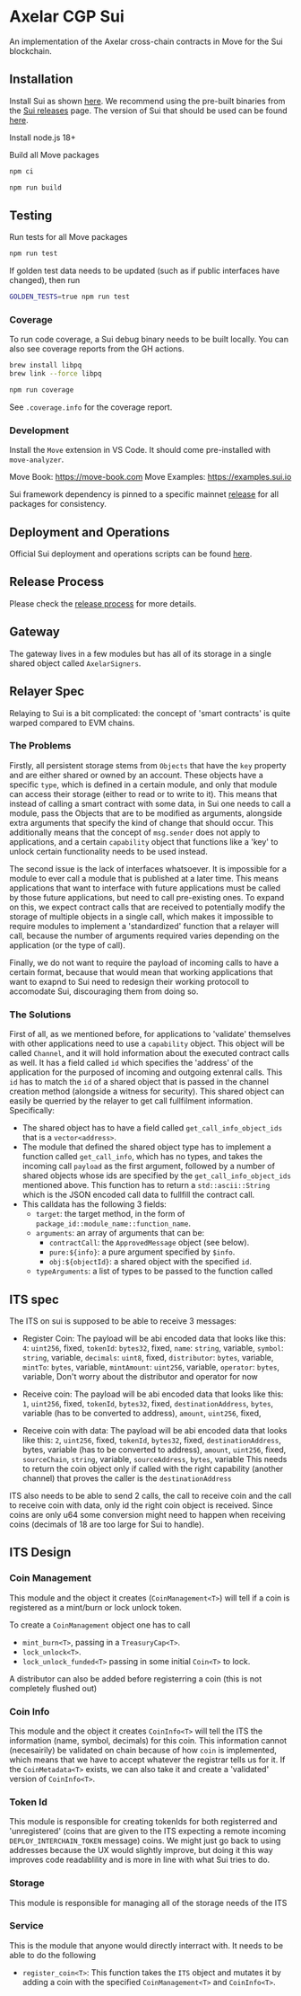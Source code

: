 # Axelar CGP Sui

An implementation of the Axelar cross-chain contracts in Move for the Sui blockchain.

## Installation

Install Sui as shown [here](https://docs.sui.io/guides/developer/getting-started/sui-install). We recommend using the pre-built binaries from the [Sui releases](https://github.com/MystenLabs/sui/releases) page. The version of Sui that should be used can be found [here](./version.json).

Install node.js 18+

Build all Move packages

```sh
npm ci

npm run build
```

## Testing

Run tests for all Move packages

```sh
npm run test
```

If golden test data needs to be updated (such as if public interfaces have changed), then run

```sh
GOLDEN_TESTS=true npm run test
```

### Coverage

To run code coverage, a Sui debug binary needs to be built locally. You can also see coverage reports from the GH actions.

```sh
brew install libpq
brew link --force libpq
```

```sh
npm run coverage
```

See `.coverage.info` for the coverage report.

### Development

Install the `Move` extension in VS Code. It should come pre-installed with `move-analyzer`.

Move Book: https://move-book.com
Move Examples: https://examples.sui.io

Sui framework dependency is pinned to a specific mainnet [release](https://github.com/MystenLabs/sui/releases) for all packages for consistency.

## Deployment and Operations

Official Sui deployment and operations scripts can be found [here](https://github.com/axelarnetwork/axelar-contract-deployments/tree/main/sui#sui-deployment-scripts).

## Release Process

Please check the [release process](./docs/release.md) for more details.

## Gateway

The gateway lives in a few modules but has all of its storage in a single shared object called `AxelarSigners`.

## Relayer Spec

Relaying to Sui is a bit complicated: the concept of 'smart contracts' is quite warped compared to EVM chains.

### The Problems

Firstly, all persistent storage stems from `Objects` that have the `key` property and are either shared or owned by an account. These objects have a specific `type`, which is defined in a certain module, and only that module can access their storage (either to read or to write to it). This means that instead of calling a smart contract with some data, in Sui one needs to call a module, pass the Objects that are to be modified as arguments, alongside extra arguments that specify the kind of change that should occur. This additionally means that the concept of `msg.sender` does not apply to applications, and a certain `capability` object that functions like a 'key' to unlock certain functionality needs to be used instead.

The second issue is the lack of interfaces whatsoever. It is impossible for a module to ever call a module that is published at a later time. This means applications that want to interface with future applications must be called by those future applications, but need to call pre-existing ones. To expand on this, we expect contract calls that are received to potentially modify the storage of multiple objects in a single call, which makes it impossible to require modules to implement a 'standardized' function that a relayer will call, because the number of arguments required varies depending on the application (or the type of call).

Finally, we do not want to require the payload of incoming calls to have a certain format, because that would mean that working applications that want to exapnd to Sui need to redesign their working protocoll to accomodate Sui, discouraging them from doing so.

### The Solutions

First of all, as we mentioned before, for applications to 'validate' themselves with other applications need to use a `capability` object. This object will be called `Channel`, and it will hold information about the executed contract calls as well. It has a field called `id` which specifies the 'address' of the application for the purposed of incoming and outgoing extenral calls. This `id` has to match the `id` of a shared object that is passed in the channel creation method (alongside a witness for security). This shared object can easily be querried by the relayer to get call fullfilment information. Specifically:

- The shared object has to have a field called `get_call_info_object_ids` that is a `vector<address>`.
- The module that defined the shared object type has to implement a function called `get_call_info`, which has no types, and takes the incoming call `payload` as the first argument, followed by a number of shared objects whose ids are specified by the `get_call_info_object_ids` mentioned above. This function has to return a `std::ascii::String` which is the JSON encoded call data to fullfill the contract call.
- This calldata has the following 3 fields:
  - `target`: the target method, in the form of `package_id::module_name::function_name`.
  - `arguments`: an array of arguments that can be:
    - `contractCall`: the `ApprovedMessage` object (see below).
    - `pure:${info}`: a pure argument specified by `$info`.
    - `obj:${objectId}`: a shared object with the specified `id`.
  - `typeArguments`: a list of types to be passed to the function called

## ITS spec

The ITS on sui is supposed to be able to receive 3 messages:

- Register Coin: The payload will be abi encoded data that looks like this:
  `4`: `uint256`, fixed,
  `tokenId`: `bytes32`, fixed,
  `name`: `string`, variable,
  `symbol`: `string`, variable,
  `decimals`: `uint8`, fixed,
  `distributor`: `bytes`, variable,
  `mintTo`: `bytes`, variable,
  `mintAmount`: `uint256`, variable,
  `operator`: `bytes`, variable,
Don't worry about the distributor and operator for now

- Receive coin: The payload will be abi encoded data that looks like this:
  `1`, `uint256`, fixed,
  `tokenId`, `bytes32`, fixed,
  `destinationAddress`, `bytes`, variable (has to be converted to address),
  `amount`, `uint256`, fixed,

- Receive coin with data: The payload will be abi encoded data that looks like this:
  `2`, `uint256`, fixed,
  `tokenId`, `bytes32`, fixed,
  `destinationAddress`, bytes, variable (has to be converted to address),
  `amount`, `uint256`, fixed,
  `sourceChain`, `string`, variable,
  `sourceAddress`, `bytes`, variable
This needs to return the coin object only if called with the right capability (another channel) that proves the caller is the `destinationAddress`

ITS also needs to be able to send 2 calls, the call to receive coin and the call to receive coin with data, only id the right coin object is received. Since coins are only u64 some conversion might need to happen when receiving coins (decimals of 18 are too large for Sui to handle).

## ITS Design

### Coin Management

This module and the object it creates (`CoinManagement<T>`) will tell if a coin is registered as a mint/burn or lock unlock token.

To create a `CoinManagement` object one has to call

- `mint_burn<T>`, passing in a `TreasuryCap<T>`.
- `lock_unlock<T>`.
- `lock_unlock_funded<T>` passing in some initial `Coin<T>` to lock.

A distributor can also be added before registerring a coin (this is not completely flushed out)

### Coin Info

This module and the object it creates `CoinInfo<T>` will tell the ITS the information (name, symbol, decimals) for this coin. This information cannot (necesairily) be validated on chain because of how `coin` is implemented, which means that we have to accept whatever the registrar tells us for it. If the `CoinMetadata<T>` exists, we can also take it and create a 'validated' version of `CoinInfo<T>`.

### Token Id

This module is responsible for creating tokenIds for both registerred and 'unregistered' (coins that are given to the ITS expecting a remote incoming `DEPLOY_INTERCHAIN_TOKEN` message) coins. We might just go back to using addresses because the UX would slightly improve, but doing it this way improves code readablility and is more in line with what Sui tries to do.

### Storage

This module is responsible for managing all of the storage needs of the ITS

### Service

This is the module that anyone would directly interract with. It needs to be able to do the following

- `register_coin<T>`: This function takes the `ITS` object and mutates it by adding a coin with the specified `CoinManagement<T>` and `CoinInfo<T>`.
